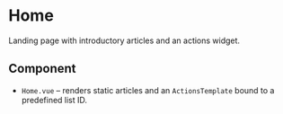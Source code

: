 # Home

Landing page with introductory articles and an actions widget.

## Component
- `Home.vue` – renders static articles and an `ActionsTemplate` bound to a predefined list ID.
